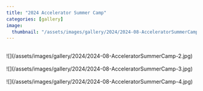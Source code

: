 ```yaml
---
title: "2024 Accelerator Summer Camp"
categories: [gallery]
image:
  thumbnail: "/assets/images/gallery/2024/2024-08-AcceleratorSummerCamp.jpg"
---
```

<br>
![](/assets/images/gallery/2024/2024-08-AcceleratorSummerCamp-2.jpg)<br><br>
![](/assets/images/gallery/2024/2024-08-AcceleratorSummerCamp-3.jpg)<br><br>
![](/assets/images/gallery/2024/2024-08-AcceleratorSummerCamp-4.jpg)<br><br>